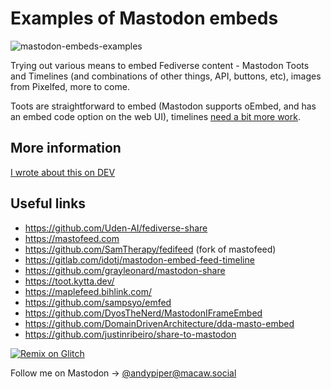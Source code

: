 # Examples of Mastodon embeds

![mastodon-embeds-examples](https://socialify.git.ci/andypiper/mastodon-embeds-examples/image?description=1&font=Bitter&logo=https%3A%2F%2Fraw.githubusercontent.com%2Fandypiper%2Fmastodon-embeds-examples%2Fff381187771674005e7be76426a5f6034c395b11%2Fmastodon-logo.svg&name=1&owner=1&pattern=Floating%20Cogs&theme=Light)

Trying out various means to embed Fediverse content - Mastodon Toots and Timelines (and combinations of other things, API, buttons, etc), images from Pixelfed, more to come.

Toots are straightforward to embed (Mastodon supports oEmbed, and has an embed code option on the web UI), timelines [need a bit more work](https://github.com/mastodon/mastodon/issues/6094).

## More information

[I wrote about this on DEV](https://dev.to/andypiper/a-opportunity-for-developers-1ee4)

## Useful links

- https://github.com/Uden-AI/fediverse-share
- https://mastofeed.com
- https://github.com/SamTherapy/fedifeed (fork of mastofeed)
- https://gitlab.com/idotj/mastodon-embed-feed-timeline
- https://github.com/grayleonard/mastodon-share
- https://toot.kytta.dev/
- https://maplefeed.bihlink.com/
- https://github.com/sampsyo/emfed
- https://github.com/DyosTheNerd/MastodonIFrameEmbed
- https://github.com/DomainDrivenArchitecture/dda-masto-embed
- https://github.com/justinribeiro/share-to-mastodon

[![Remix on Glitch](https://cdn.glitch.com/2703baf2-b643-4da7-ab91-7ee2a2d00b5b%2Fremix-button-v2.svg)](https://glitch.com/edit/#!/remix/mastodon-embeds)

Follow me on Mastodon -> [@andypiper@macaw.social](https://macaw.social/@andypiper)
